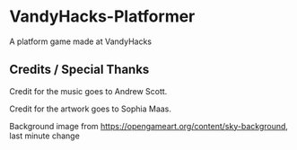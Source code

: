 # VandyHacks-Platformer

A platform game made at VandyHacks

## Credits / Special Thanks

Credit for the music goes to Andrew Scott.

Credit for the artwork goes to Sophia Maas.

Background image from https://opengameart.org/content/sky-background, last minute change
